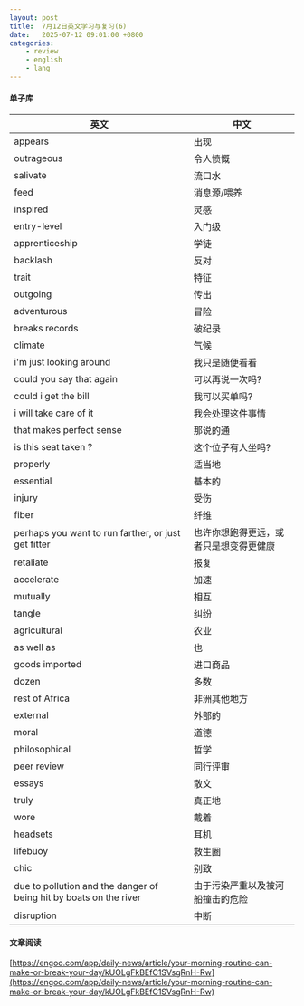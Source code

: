 ```yaml
---
layout: post
title:  7月12日英文学习与复习(6)
date:   2025-07-12 09:01:00 +0800
categories: 
    - review
    - english
    - lang
---
```


#### 单子库

英文 | 中文
-- | --
appears | 出现
outrageous | 令人愤慨
salivate | 流口水
feed | 消息源/喂养
inspired | 灵感
entry-level | 入门级
apprenticeship | 学徒
backlash | 反对
trait | 特征
outgoing | 传出
adventurous | 冒险
breaks records | 破纪录
climate | 气候
i'm just looking around | 我只是随便看看
could you say that again | 可以再说一次吗?
could i get the bill | 我可以买单吗?
i will take care of it | 我会处理这件事情
that makes perfect sense | 那说的通
is this seat taken ? | 这个位子有人坐吗?
properly | 适当地
essential | 基本的
injury | 受伤
fiber | 纤维
perhaps you want to run farther, or just get fitter | 也许你想跑得更远，或者只是想变得更健康
retaliate | 报复
accelerate | 加速
mutually | 相互
tangle | 纠纷
agricultural | 农业
as well as | 也
goods imported | 进口商品
dozen | 多数
rest of Africa | 非洲其他地方
external | 外部的
moral  | 道德
philosophical |  哲学
peer review | 同行评审
essays | 散文 |
truly | 真正地 |
wore | 戴着 |
headsets | 耳机 |
lifebuoy | 救生圈
chic | 别致
due to pollution and the danger of being hit by boats on the river | 由于污染严重以及被河船撞击的危险
disruption | 中断

#### 文章阅读

[https://engoo.com/app/daily-news/article/your-morning-routine-can-make-or-break-your-day/kUOLgFkBEfC1SVsgRnH-Rw](https://engoo.com/app/daily-news/article/your-morning-routine-can-make-or-break-your-day/kUOLgFkBEfC1SVsgRnH-Rw)